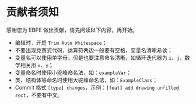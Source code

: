 # 贡献者须知

感谢您为 EBPE 做出贡献，请先阅读以下内容，再开始。

- 编辑时，开启 `Trim Auto Whitespace`；
- 不要出现竞赛式代码，运算符两边一般要有空格，变量名清晰易读；
- 变量名可以使用单字母，但是也要注意命名清晰，如循环迭代器为 `i`、`j`，数学相关用 `x`、`y`；
- 变量命名时使用小驼峰命名法，如：`exampleVar`；
- 类、结构体等命名时使用大驼峰命名法，如：`ExampleClass`；
- Commit 格式 `[type] changes`，示例：`[feat] add drawing unfilled rect`，不要有中文。
